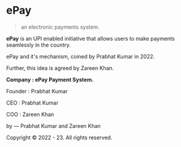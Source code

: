 # ePay
> an electronic payments system.

<b>ePay</b> is an UPI enabled initiative that allows users to make payments seamlessly in the country.

ePay and it's mechanism, coined by Prabhat Kumar in 2022.

Further, this idea is agreed by Zareen Khan.

<b>Company : ePay Payment System.</b>

Founder : Prabhat Kumar

CEO : Prabhat Kumar

COO : Zareen Khan

by — Prabhat Kumar and Zareen Khan

Copyright © 2022 - 23. All rights reserved.

